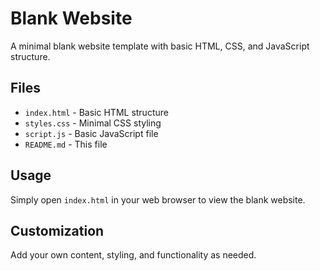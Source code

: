 # Blank Website

A minimal blank website template with basic HTML, CSS, and JavaScript structure.

## Files

- `index.html` - Basic HTML structure
- `styles.css` - Minimal CSS styling
- `script.js` - Basic JavaScript file
- `README.md` - This file

## Usage

Simply open `index.html` in your web browser to view the blank website.

## Customization

Add your own content, styling, and functionality as needed.
